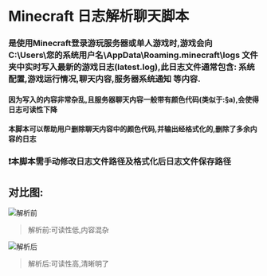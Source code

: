# Minecraft 日志解析聊天脚本
### 是使用Minecraft登录游玩服务器或单人游戏时,游戏会向 C:\Users\您的系统用户名\AppData\Roaming\.minecraft\logs 文件夹中实时写入最新的游戏日志(latest.log),此日志文件通常包含: 系统配置,游戏运行情况,聊天内容,服务器系统通知 等内容.
#### 因为写入的内容非常杂乱,且服务器聊天内容一般带有颜色代码(类似于:§a),会使得日志可读性下降
#### 本脚本可以帮助用户删除聊天内容中的颜色代码,并输出经格式化的,删除了多余内容的日志
### ❗本脚本需手动修改日志文件路径及格式化后日志文件保存路径

## 对比图:
![解析前](https://cdn.jsdelivr.net/gh/linglaoda/imgs@master/imgs/202204081542286.png)
> 解析前:可读性低,内容混杂

![解析后](https://cdn.jsdelivr.net/gh/linglaoda/imgs@master/imgs/202204081548848.png)
> 解析后:可读性高,清晰明了
